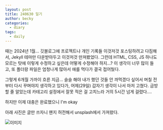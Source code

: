 ```yaml
---
layout: post
title: 240630 일기
author: becky
categories:
  - diary
tags:
  - daily
---
```


때는 2024년 1월...
깃블로그에 프로젝트나 개인 기록들 이것저것 포스팅하려고 다짐해서, Jekyll 테마만 다운받아두고 이것저것 만져봤었다.
그런데 HTML, CSS, JS 하나도 모르는 탓에 이렇게 수정하고 싶은데 어떻게 수정해야 하지...? 이 생각이 너무 많이 들고, 또 폴더랑 파일은 엄청나게 많아서 애를 먹다가 결국 접어뒀다.

그렇게 6개월 가까이 흐른 지금...
슬슬 해야 내가 했던 것들 안 까먹겠다 싶어서 며칠 전부터 다시 꾸며야지 생각하고 있다가, 어제(29일) 갑자기 생각이 나서 마저 고쳤다. 금방 할 줄 알았는데 카테고리 설정에서 잘못 적은 걸 고치느라 거의 5시간 넘게 걸렸다....

하지만 이제 대충은 완료했으니 I'm okay


아래 사진은 글만 쓰자니 왠지 허전해서 unsplash에서 가져왔다.


![이미지](https://images.unsplash.com/photo-1718275520651-fc6c5a75ac97?q=80&w=1887&auto=format&fit=crop&ixlib=rb-4.0.3&ixid=M3wxMjA3fDB8MHxwaG90by1wYWdlfHx8fGVufDB8fHx8fA%3D%3D)
